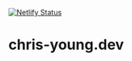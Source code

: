 [![Netlify Status](https://api.netlify.com/api/v1/badges/cc6dad31-38b9-4a92-9fc3-be3cf6527199/deploy-status)](https://app.netlify.com/sites/cozy-quokka-ef8679/deploys)
# chris-young.dev 
